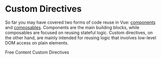 # Custom Directives

So far you may have covered two forms of code reuse in Vue: [components](https://vuejs.org/guide/essentials/component-basics.html) and [composables](https://vuejs.org/guide/reusability/composables.html). Components are the main building blocks, while composables are focused on reusing stateful logic. Custom directives, on the other hand, are mainly intended for reusing logic that involves low-level DOM access on plain elements.

<ResourceGroupTitle>Free Content</ResourceGroupTitle>
<BadgeLink colorScheme='blue' badgeText='Official Docs' href='https://vuejs.org/guide/reusability/custom-directives.html'>Custom Directives</BadgeLink>
